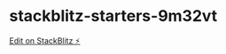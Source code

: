 # stackblitz-starters-9m32vt

[Edit on StackBlitz ⚡️](https://stackblitz.com/edit/stackblitz-starters-9m32vt)
